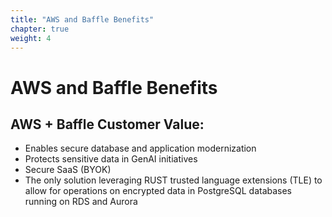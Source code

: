 ```yaml
---
title: "AWS and Baffle Benefits"
chapter: true
weight: 4
---
```

# AWS and Baffle Benefits
## AWS + Baffle Customer Value:

- Enables secure database and application modernization
- Protects sensitive data in GenAI initiatives 
- Secure SaaS (BYOK)
- The only solution leveraging RUST trusted language extensions (TLE) to allow for operations on encrypted data in PostgreSQL databases running on RDS and Aurora

